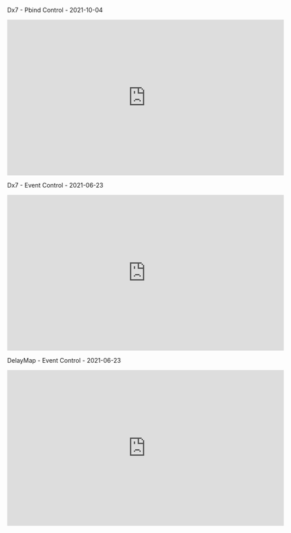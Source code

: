 Dx7 - Pbind Control - 2021-10-04

<iframe src="https://player.vimeo.com/video/622086038" frameborder="0" allowfullscreen="true" width="640" height="360" >
</iframe>

Dx7 - Event Control - 2021-06-23

<iframe src="https://player.vimeo.com/video/566811578" frameborder="0" allowfullscreen="true" width="640" height="360" >
</iframe>

DelayMap - Event Control - 2021-06-23

<iframe src="https://player.vimeo.com/video/566811640" frameborder="0" allowfullscreen="true" width="640" height="360" >
</iframe>
